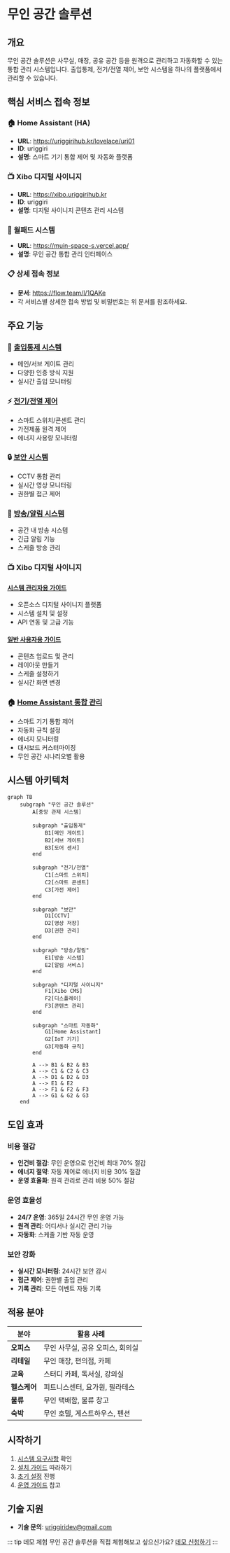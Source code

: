 # 무인 공간 솔루션

## 개요

무인 공간 솔루션은 사무실, 매장, 공유 공간 등을 원격으로 관리하고 자동화할 수 있는 통합 관리 시스템입니다. 출입통제, 전기/전열 제어, 보안 시스템을 하나의 플랫폼에서 관리할 수 있습니다.

## 핵심 서비스 접속 정보

### 🏠 Home Assistant (HA)
- **URL**: https://uriggirihub.kr/lovelace/uri01
- **ID**: uriggiri
- **설명**: 스마트 기기 통합 제어 및 자동화 플랫폼

### 📺 Xibo 디지털 사이니지
- **URL**: https://xibo.uriggirihub.kr
- **ID**: uriggiri
- **설명**: 디지털 사이니지 콘텐츠 관리 시스템

### 🏢 월패드 시스템
- **URL**: https://muin-space-s.vercel.app/
- **설명**: 무인 공간 통합 관리 인터페이스

### 📋 상세 접속 정보
- **문서**: https://flow.team/l/1QAKe
- 각 서비스별 상세한 접속 방법 및 비밀번호는 위 문서를 참조하세요.

## 주요 기능

### 🚪 [출입통제 시스템](./access-control)
- 메인/서브 게이트 관리
- 다양한 인증 방식 지원
- 실시간 출입 모니터링

### ⚡ [전기/전열 제어](./electrical-control)
- 스마트 스위치/콘센트 관리
- 가전제품 원격 제어
- 에너지 사용량 모니터링

### 🔒 [보안 시스템](./security-system)
- CCTV 통합 관리
- 실시간 영상 모니터링
- 권한별 접근 제어

### 📢 [방송/알림 시스템](./broadcast-notification)
- 공간 내 방송 시스템
- 긴급 알림 기능
- 스케줄 방송 관리

### 📺 Xibo 디지털 사이니지
#### [시스템 관리자용 가이드](./xibo-signage)
- 오픈소스 디지털 사이니지 플랫폼
- 시스템 설치 및 설정
- API 연동 및 고급 기능

#### [일반 사용자용 가이드](./xibo-user-guide)
- 콘텐츠 업로드 및 관리
- 레이아웃 만들기
- 스케줄 설정하기
- 실시간 화면 변경

### 🏠 [Home Assistant 통합 관리](./home-assistant-guide)
- 스마트 기기 통합 제어
- 자동화 규칙 설정
- 에너지 모니터링
- 대시보드 커스터마이징
- 무인 공간 시나리오별 활용

## 시스템 아키텍처

```mermaid
graph TB
    subgraph "무인 공간 솔루션"
        A[중앙 관제 시스템]
        
        subgraph "출입통제"
            B1[메인 게이트]
            B2[서브 게이트]
            B3[도어 센서]
        end
        
        subgraph "전기/전열"
            C1[스마트 스위치]
            C2[스마트 콘센트]
            C3[가전 제어]
        end
        
        subgraph "보안"
            D1[CCTV]
            D2[영상 저장]
            D3[권한 관리]
        end
        
        subgraph "방송/알림"
            E1[방송 시스템]
            E2[알림 서비스]
        end
        
        subgraph "디지털 사이니지"
            F1[Xibo CMS]
            F2[디스플레이]
            F3[콘텐츠 관리]
        end
        
        subgraph "스마트 자동화"
            G1[Home Assistant]
            G2[IoT 기기]
            G3[자동화 규칙]
        end
        
        A --> B1 & B2 & B3
        A --> C1 & C2 & C3
        A --> D1 & D2 & D3
        A --> E1 & E2
        A --> F1 & F2 & F3
        A --> G1 & G2 & G3
    end
```

## 도입 효과

### 비용 절감
- **인건비 절감**: 무인 운영으로 인건비 최대 70% 절감
- **에너지 절약**: 자동 제어로 에너지 비용 30% 절감
- **운영 효율화**: 원격 관리로 관리 비용 50% 절감

### 운영 효율성
- **24/7 운영**: 365일 24시간 무인 운영 가능
- **원격 관리**: 어디서나 실시간 관리 가능
- **자동화**: 스케줄 기반 자동 운영

### 보안 강화
- **실시간 모니터링**: 24시간 보안 감시
- **접근 제어**: 권한별 출입 관리
- **기록 관리**: 모든 이벤트 자동 기록

## 적용 분야

| 분야 | 활용 사례 |
|------|----------|
| **오피스** | 무인 사무실, 공유 오피스, 회의실 |
| **리테일** | 무인 매장, 편의점, 카페 |
| **교육** | 스터디 카페, 독서실, 강의실 |
| **헬스케어** | 피트니스센터, 요가원, 필라테스 |
| **물류** | 무인 택배함, 물류 창고 |
| **숙박** | 무인 호텔, 게스트하우스, 펜션 |

## 시작하기

1. [시스템 요구사항](./requirements) 확인
2. [설치 가이드](./installation-guide) 따라하기
3. [초기 설정](./initial-setup) 진행
4. [운영 가이드](./operation-guide) 참고

## 기술 지원

- **기술 문의**: uriggiridev@gmail.com

::: tip 데모 체험
무인 공간 솔루션을 직접 체험해보고 싶으신가요? [데모 신청하기](https://demo.uriggiri.com)
:::